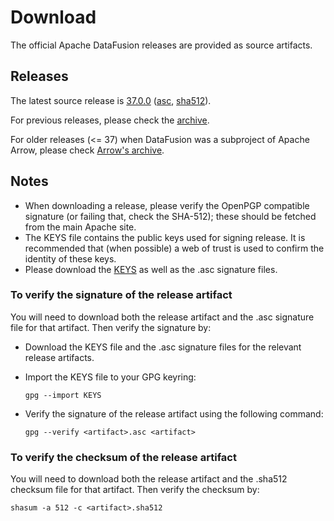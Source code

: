 <!---
  Licensed to the Apache Software Foundation (ASF) under one
  or more contributor license agreements.  See the NOTICE file
  distributed with this work for additional information
  regarding copyright ownership.  The ASF licenses this file
  to you under the Apache License, Version 2.0 (the
  "License"); you may not use this file except in compliance
  with the License.  You may obtain a copy of the License at

    http://www.apache.org/licenses/LICENSE-2.0

  Unless required by applicable law or agreed to in writing,
  software distributed under the License is distributed on an
  "AS IS" BASIS, WITHOUT WARRANTIES OR CONDITIONS OF ANY
  KIND, either express or implied.  See the License for the
  specific language governing permissions and limitations
  under the License.
-->

# Download

The official Apache DataFusion releases are provided as source artifacts.

## Releases

The latest source release is [37.0.0][source-link] ([asc][asc-link],
[sha512][sha512-link]).

[source-link]: https://www.apache.org/dyn/closer.lua/arrow/arrow-datafusion-37.0.0/apache-arrow-datafusion-37.0.0.tar.gz?action=download
[asc-link]: https://downloads.apache.org/arrow/arrow-datafusion-37.0.0/apache-arrow-datafusion-37.0.0.tar.gz.asc
[sha512-link]: https://downloads.apache.org/arrow/arrow-datafusion-37.0.0/apache-arrow-datafusion-37.0.0.tar.gz.sha512

For previous releases, please check the [archive](https://archive.apache.org/dist/datafusion/).

For older releases (<= 37) when DataFusion was a subproject of Apache Arrow, please check [Arrow's archive](https://archive.apache.org/dist/arrow/).

## Notes

- When downloading a release, please verify the OpenPGP compatible signature (or failing that, check the SHA-512); these should be fetched from the main Apache site.
- The KEYS file contains the public keys used for signing release. It is recommended that (when possible) a web of trust is used to confirm the identity of these keys.
- Please download the [KEYS](https://downloads.apache.org/datafusion/KEYS) as well as the .asc signature files.

### To verify the signature of the release artifact

You will need to download both the release artifact and the .asc signature file for that artifact. Then verify the signature by:

- Download the KEYS file and the .asc signature files for the relevant release artifacts.
- Import the KEYS file to your GPG keyring:

  ```shell
  gpg --import KEYS
  ```

- Verify the signature of the release artifact using the following command:

  ```shell
  gpg --verify <artifact>.asc <artifact>
  ```

### To verify the checksum of the release artifact

You will need to download both the release artifact and the .sha512 checksum file for that artifact. Then verify the checksum by:

```shell
shasum -a 512 -c <artifact>.sha512
```
